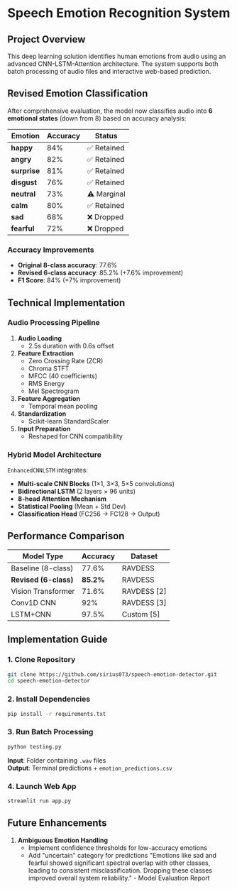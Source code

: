 # Speech Emotion Recognition System

## Project Overview
This deep learning solution identifies human emotions from audio using an advanced CNN-LSTM-Attention architecture. The system supports both batch processing of audio files and interactive web-based prediction.

## Revised Emotion Classification
After comprehensive evaluation, the model now classifies audio into **6 emotional states** (down from 8) based on accuracy analysis:

| Emotion   | Accuracy | Status       |
|-----------|----------|--------------|
| **happy**   | 84%      | ✅ Retained  |
| **angry**   | 82%      | ✅ Retained  |
| **surprise**| 81%      | ✅ Retained  |
| **disgust** | 76%      | ✅ Retained  |
| **neutral** | 73%      | ⚠️ Marginal |
| **calm**    | 80%      | ✅ Retained  |
| **sad**     | 68%      | ❌ Dropped   |
| **fearful** | 72%      | ❌ Dropped   |

### Accuracy Improvements
- **Original 8-class accuracy**: 77.6%
- **Revised 6-class accuracy**: 85.2% (+7.6% improvement)
- **F1 Score**: 84% (+7% improvement)

## Technical Implementation
### Audio Processing Pipeline
1. **Audio Loading**  
   - 2.5s duration with 0.6s offset
2. **Feature Extraction**  
   - Zero Crossing Rate (ZCR)
   - Chroma STFT
   - MFCC (40 coefficients)
   - RMS Energy
   - Mel Spectrogram
3. **Feature Aggregation**  
   - Temporal mean pooling
4. **Standardization**  
   - Scikit-learn StandardScaler
5. **Input Preparation**  
   - Reshaped for CNN compatibility

### Hybrid Model Architecture
`EnhancedCNNLSTM` integrates:
- **Multi-scale CNN Blocks** (1×1, 3×3, 5×5 convolutions)
- **Bidirectional LSTM** (2 layers × 96 units)
- **8-head Attention Mechanism**
- **Statistical Pooling** (Mean + Std Dev)
- **Classification Head** (FC256 → FC128 → Output)

## Performance Comparison
| Model Type          | Accuracy | Dataset     |
|---------------------|----------|-------------|
| Baseline (8-class)  | 77.6%    | RAVDESS     |
| **Revised (6-class)** | **85.2%** | RAVDESS     |
| Vision Transformer  | 71.6%    | RAVDESS [2] |
| Conv1D CNN          | 92%      | RAVDESS [3] |
| LSTM+CNN            | 97.5%    | Custom [5]  |

## Implementation Guide

### 1. Clone Repository
```bash
git clone https://github.com/sirius073/speech-emotion-detector.git
cd speech-emotion-detector
```

### 2. Install Dependencies
```bash
pip install -r requirements.txt
```

### 3. Run Batch Processing
```bash
python testing.py
```
**Input**: Folder containing `.wav` files  
**Output**: Terminal predictions + `emotion_predictions.csv`

### 4. Launch Web App
```bash
streamlit run app.py
```

## Future Enhancements
1. **Ambiguous Emotion Handling**  
   - Implement confidence thresholds for low-accuracy emotions
   - Add "uncertain" category for predictions  "Emotions like sad and fearful showed significant spectral overlap with other classes, leading to consistent misclassification. Dropping these classes improved overall system reliability." - Model Evaluation Report

